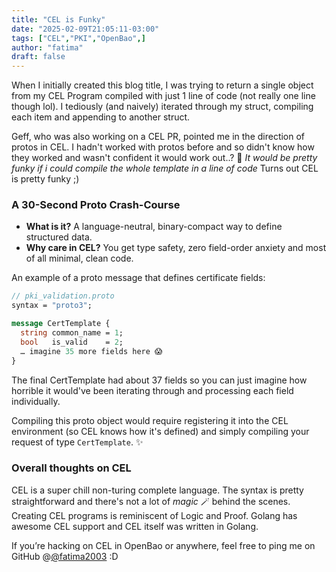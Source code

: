 ```yaml
---
title: "CEL is Funky"
date: "2025-02-09T21:05:11-03:00"
tags: ["CEL","PKI","OpenBao",]
author: "fatima"
draft: false
---
```


When I initially created this blog title, I was trying to return a single object from 
my CEL Program compiled with just 1 line of code (not really one line though lol).
I tediously (and naively) iterated through my struct, compiling each item 
and appending to another struct.

Geff, who was also working on a CEL PR, pointed me in the direction of protos in CEL.
I hadn't worked with protos before and so didn't know how they worked and wasn't confident
it would work out..? 
💭 _It would be pretty funky if i could compile the whole template in a line of code_ Turns out CEL is pretty funky ;)

### A 30-Second Proto Crash-Course  

* **What is it?** A language-neutral, binary-compact way to define structured data.  
* **Why care in CEL?** You get type safety, zero field-order anxiety and most of all minimal, clean code.

An example of a proto message that defines certificate fields:

```proto
// pki_validation.proto
syntax = "proto3";

message CertTemplate {
  string common_name = 1;
  bool   is_valid    = 2;
  … imagine 35 more fields here 😱
}
```

The final CertTemplate had about 37 fields so you can just imagine how horrible it would've been iterating
through and processing each field individually.


Compiling this proto object would require registering it into the CEL environment (so CEL knows how it's 
defined) and simply compiling your request of type `CertTemplate`. ✨

### Overall thoughts on CEL

CEL is a super chill non-turing complete language. The syntax is pretty straightforward and there's not 
a lot of _magic_ 🪄 behind the scenes. Creating CEL programs is reminiscent of Logic and Proof. Golang 
has awesome CEL support and CEL itself was written in Golang.


If you’re hacking on CEL in OpenBao or anywhere, feel free to ping me on GitHub @[@fatima2003](https://github.com/fatima2003) :D


